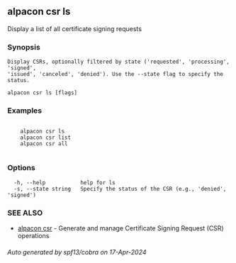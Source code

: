 ## alpacon csr ls

Display a list of all certificate signing requests

### Synopsis


	Display CSRs, optionally filtered by state ('requested', 'processing', 'signed', 
    'issued', 'canceled', 'denied'). Use the --state flag to specify the status.
	

```
alpacon csr ls [flags]
```

### Examples

```

	alpacon csr ls
	alpacon csr list
	alpacon csr all
	
```

### Options

```
  -h, --help           help for ls
  -s, --state string   Specify the status of the CSR (e.g., 'denied', 'signed')
```

### SEE ALSO

* [alpacon csr](alpacon_csr.md)	 - Generate and manage Certificate Signing Request (CSR) operations

###### Auto generated by spf13/cobra on 17-Apr-2024
